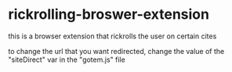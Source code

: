 # rickrolling-broswer-extension
this is a browser extension that rickrolls the user on certain cites

to change the url that you want redirected, change the value of the "siteDirect" var in the "gotem.js" file
